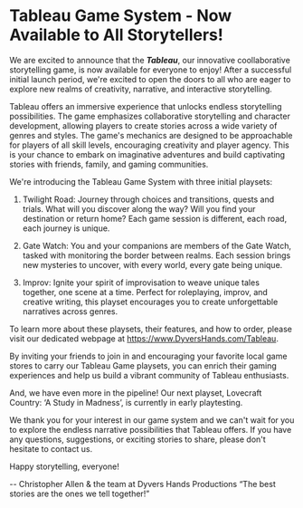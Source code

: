 # Tableau Game System - Now Available to All Storytellers!

We are excited to announce that the ***Tableau***, our innovative coollaborative storytelling game, is now available for everyone to enjoy! After a successful initial launch period, we're excited to open the doors to all who are eager to explore new realms of creativity, narrative, and interactive storytelling.

Tableau offers an immersive experience that unlocks endless storytelling possibilities. The game emphasizes collaborative storytelling and character development, allowing players to create stories across a wide variety of genres and styles. The game's mechanics are designed to be approachable for players of all skill levels, encouraging creativity and player agency. This is your chance to embark on imaginative adventures and build captivating stories with friends, family, and gaming communities.

We're introducing the Tableau Game System with three initial playsets:

1. Twilight Road: Journey through choices and transitions, quests and trials. What will you discover along the way? Will you find your destination or return home? Each game session is different, each road, each journey is unique.

2. Gate Watch: You and your companions are members of the Gate Watch, tasked with monitoring the border between realms. Each session brings new mysteries to uncover, with every world, every gate being unique.

3. Improv: Ignite your spirit of improvisation to weave unique tales together, one scene at a time. Perfect for roleplaying, improv, and creative writing, this playset encourages you to create unforgettable narratives across genres.

To learn more about these playsets, their features, and how to order, please visit our dedicated webpage at https://www.DyversHands.com/Tableau.

By inviting your friends to join in and encouraging your favorite local game stores to carry our Tableau Game playsets, you can enrich their gaming experiences and help us build a vibrant community of Tableau enthusiasts.

And, we have even more in the pipeline! Our next playset, Lovecraft Country: ‘A Study in Madness’, is currently in early playtesting.

We thank you for your interest in our game system and we can't wait for you to explore the endless narrative possibilities that Tableau offers. If you have any questions, suggestions, or exciting stories to share, please don't hesitate to contact us.

Happy storytelling, everyone!

-- Christopher Allen & the team at Dyvers Hands Productions
“The best stories are the ones we tell together!”
